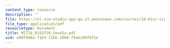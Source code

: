 ```yaml
---
content_type: resource
description: ''
file: https://ol-ocw-studio-app-qa.s3.amazonaws.com/courses/18-01sc-single-variable-calculus-fall-2010/e90f948a7163116b10b8f9a6c09fbf2e_MIT18_01SCF10_Ses41a.pdf
file_type: application/pdf
resourcetype: Document
title: MIT18_01SCF10_Ses41a.pdf
uid: e90f948a-7163-116b-10b8-f9a6c09fbf2e
---
```

